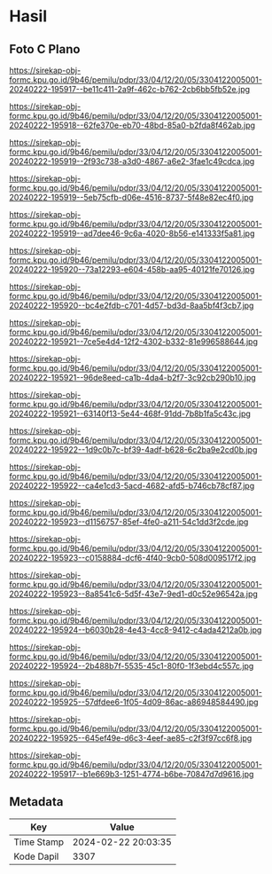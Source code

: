 # Hasil

## Foto C Plano

https://sirekap-obj-formc.kpu.go.id/9b46/pemilu/pdpr/33/04/12/20/05/3304122005001-20240222-195917--be11c411-2a9f-462c-b762-2cb6bb5fb52e.jpg

https://sirekap-obj-formc.kpu.go.id/9b46/pemilu/pdpr/33/04/12/20/05/3304122005001-20240222-195918--62fe370e-eb70-48bd-85a0-b2fda8f462ab.jpg

https://sirekap-obj-formc.kpu.go.id/9b46/pemilu/pdpr/33/04/12/20/05/3304122005001-20240222-195919--2f93c738-a3d0-4867-a6e2-3fae1c49cdca.jpg

https://sirekap-obj-formc.kpu.go.id/9b46/pemilu/pdpr/33/04/12/20/05/3304122005001-20240222-195919--5eb75cfb-d06e-4516-8737-5f48e82ec4f0.jpg

https://sirekap-obj-formc.kpu.go.id/9b46/pemilu/pdpr/33/04/12/20/05/3304122005001-20240222-195919--ad7dee46-9c6a-4020-8b56-e141333f5a81.jpg

https://sirekap-obj-formc.kpu.go.id/9b46/pemilu/pdpr/33/04/12/20/05/3304122005001-20240222-195920--73a12293-e604-458b-aa95-40121fe70126.jpg

https://sirekap-obj-formc.kpu.go.id/9b46/pemilu/pdpr/33/04/12/20/05/3304122005001-20240222-195920--bc4e2fdb-c701-4d57-bd3d-8aa5bf4f3cb7.jpg

https://sirekap-obj-formc.kpu.go.id/9b46/pemilu/pdpr/33/04/12/20/05/3304122005001-20240222-195921--7ce5e4d4-12f2-4302-b332-81e996588644.jpg

https://sirekap-obj-formc.kpu.go.id/9b46/pemilu/pdpr/33/04/12/20/05/3304122005001-20240222-195921--96de8eed-ca1b-4da4-b2f7-3c92cb290b10.jpg

https://sirekap-obj-formc.kpu.go.id/9b46/pemilu/pdpr/33/04/12/20/05/3304122005001-20240222-195921--63140f13-5e44-468f-91dd-7b8b1fa5c43c.jpg

https://sirekap-obj-formc.kpu.go.id/9b46/pemilu/pdpr/33/04/12/20/05/3304122005001-20240222-195922--1d9c0b7c-bf39-4adf-b628-6c2ba9e2cd0b.jpg

https://sirekap-obj-formc.kpu.go.id/9b46/pemilu/pdpr/33/04/12/20/05/3304122005001-20240222-195922--ca4e1cd3-5acd-4682-afd5-b746cb78cf87.jpg

https://sirekap-obj-formc.kpu.go.id/9b46/pemilu/pdpr/33/04/12/20/05/3304122005001-20240222-195923--d1156757-85ef-4fe0-a211-54c1dd3f2cde.jpg

https://sirekap-obj-formc.kpu.go.id/9b46/pemilu/pdpr/33/04/12/20/05/3304122005001-20240222-195923--c0158884-dcf6-4f40-9cb0-508d009517f2.jpg

https://sirekap-obj-formc.kpu.go.id/9b46/pemilu/pdpr/33/04/12/20/05/3304122005001-20240222-195923--8a8541c6-5d5f-43e7-9ed1-d0c52e96542a.jpg

https://sirekap-obj-formc.kpu.go.id/9b46/pemilu/pdpr/33/04/12/20/05/3304122005001-20240222-195924--b6030b28-4e43-4cc8-9412-c4ada4212a0b.jpg

https://sirekap-obj-formc.kpu.go.id/9b46/pemilu/pdpr/33/04/12/20/05/3304122005001-20240222-195924--2b488b7f-5535-45c1-80f0-1f3ebd4c557c.jpg

https://sirekap-obj-formc.kpu.go.id/9b46/pemilu/pdpr/33/04/12/20/05/3304122005001-20240222-195925--57dfdee6-1f05-4d09-86ac-a86948584490.jpg

https://sirekap-obj-formc.kpu.go.id/9b46/pemilu/pdpr/33/04/12/20/05/3304122005001-20240222-195925--645ef49e-d6c3-4eef-ae85-c2f3f97cc6f8.jpg

https://sirekap-obj-formc.kpu.go.id/9b46/pemilu/pdpr/33/04/12/20/05/3304122005001-20240222-195917--b1e669b3-1251-4774-b6be-70847d7d9616.jpg


## Metadata

| Key        | Value               |
| ---------- | ------------------- |
| Time Stamp | 2024-02-22 20:03:35 |
| Kode Dapil | 3307                |



